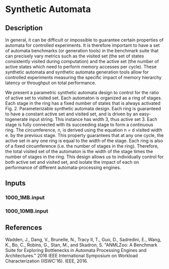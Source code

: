 # Synthetic Automata
## Description
In general, it can be difficult or impossible to guarantee certain properties of automata for controlled experiments. It is therefore important to have a set of automata benchmarks (or generation tools) in the benchmark suite that can precisely vary metrics such as the visited set (the set of states consistently visited during computation) and the active set (the number of active states which need to perform memory accesses per cycle). These synthetic automata and synthetic automata generation tools allow for controlled experiments measuring the specific impact of memory hierarchy latency or throughput on total performance.

We present a parametric synthetic automata design to control for the ratio of active set to visited set. Each automaton is organized as a ring of stages. Each stage in the ring has a fixed number of states that is always activated Fig. 2. Parameterizable synthetic automata design. Each ring is guaranteed to have a constant active set and visited set, and is driven by an easy-togenerate input string. This instance has width 3, thus active set 3. Each stage is fully connected with its succeeding stage to form a continuous ring. The circumference, n, is derived using the equation n = d visited width e. by the previous stage. This property guarantees that at any one cycle, the active set in any one ring is equal to the width of the stage. Each ring is also of a fixed circumference (i.e. the number of stages in the ring). Therefore, the total visited set of the automaton is the width of the stage times the number of stages in the ring. This design allows us to individually control for both active set and visited set, and isolate the impact of each on performance of different automata-processing engines.

## Inputs
### 1000_1MB.input
### 1000_10MB.input

## References
Wadden, J., Dang, V., Brunelle, N., Tracy II, T., Guo, D., Sadredini, E., Wang, K., Bo, C., Robins, G., Stan, M., and Skadron, S. "ANMLZoo: A Benchmark Suite for Exploring Bottlenecks in Automata Processing Engines and Architectures." 2016 IEEE International Symposium on Workload Characterization (IISWC'16). IEEE, 2016.

